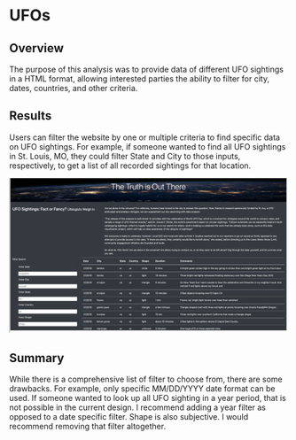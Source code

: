 # UFOs

## Overview

The purpose of this analysis was to provide data of different UFO sightings in a HTML format, allowing interested parties the ability to filter for city, dates, countries, and other criteria. 

## Results

Users can filter the website by one or multiple criteria to find specific data on UFO sightings. For example, if someone wanted to find all UFO sightings in St. Louis, MO, they could filter State and City to those inputs, respectively, to get a list of all recorded sightings for that location.

![This is an image](https://github.com/cwilkis/UFOs/blob/main/static/images/website.png)

## Summary

While there is a comprehensive list of filter to choose from, there are some drawbacks. For example, only specific MM/DD/YYYY date format can be used. If someone wanted to look up all UFO sighting in a year period, that is not possible in the current design. I recommend adding a year filter as opposed to a date specific filter. Shape is also subjective. I would recommend removing that filter altogether.  
